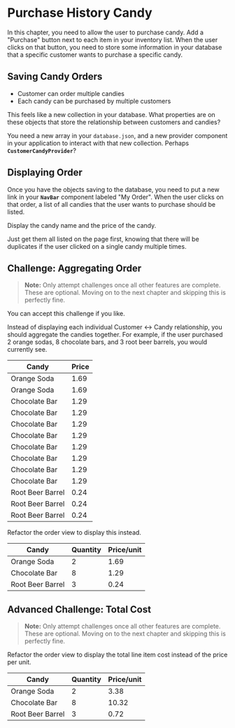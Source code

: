 # Purchase History Candy

In this chapter, you need to allow the user to purchase candy. Add a "Purchase" button next to each item in your inventory list. When the user clicks on that button, you need to store some information in your database that a specific customer wants to purchase a specific candy.

## Saving Candy Orders

* Customer can order multiple candies
* Each candy can be purchased by multiple customers

This feels like a new collection in your database. What properties are on these objects that store the relationship between customers and candies?

You need a new array in your `database.json`, and a new provider component in your application to interact with that new collection. Perhaps **`CustomerCandyProvider`**?

## Displaying Order

Once you have the objects saving to the database, you need to put a new link in your **`NavBar`** component labeled "My Order". When the user clicks on that order, a list of all candies that the user wants to purchase should be listed.

Display the candy name and the price of the candy.

Just get them all listed on the page first, knowing that there will be duplicates if the user clicked on a single candy multiple times.

## Challenge: Aggregating Order

> **Note:** Only attempt challenges once all other features are complete. These are optional. Moving on to the next chapter and skipping this is perfectly fine.

You can accept this challenge if you like.

Instead of displaying each individual Customer <-> Candy relationship, you should aggregate the candies together. For example, if the user purchased 2 orange sodas, 8 chocolate bars, and 3 root beer barrels, you would currently see.

| Candy | Price |
| ----- | ----- |
| Orange Soda | 1.69 |
| Orange Soda | 1.69 |
| Chocolate Bar | 1.29 |
| Chocolate Bar | 1.29 |
| Chocolate Bar | 1.29 |
| Chocolate Bar | 1.29 |
| Chocolate Bar | 1.29 |
| Chocolate Bar | 1.29 |
| Chocolate Bar | 1.29 |
| Chocolate Bar | 1.29 |
| Root Beer Barrel | 0.24 |
| Root Beer Barrel | 0.24 |
| Root Beer Barrel | 0.24 |

Refactor the order view to display this instead.

| Candy | Quantity | Price/unit |
| ----- | ----- | ----- |
| Orange Soda | 2 |  1.69 |
| Chocolate Bar | 8 | 1.29 |
| Root Beer Barrel | 3 | 0.24 |

## Advanced Challenge: Total Cost

> **Note:** Only attempt challenges once all other features are complete. These are optional. Moving on to the next chapter and skipping this is perfectly fine.

Refactor the order view to display the total line item cost instead of the price per unit.

| Candy | Quantity | Price/unit |
| ----- | ----- | ----- |
| Orange Soda | 2 |  3.38 |
| Chocolate Bar | 8 | 10.32 |
| Root Beer Barrel | 3 | 0.72 |